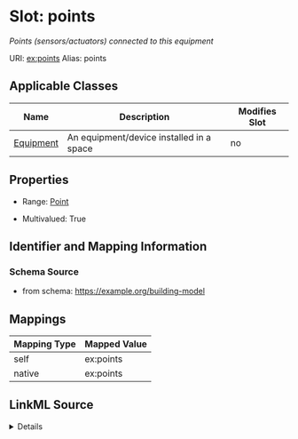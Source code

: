 

# Slot: points 


_Points (sensors/actuators) connected to this equipment_





URI: [ex:points](https://example.org/onto/points)
Alias: points

<!-- no inheritance hierarchy -->





## Applicable Classes

| Name | Description | Modifies Slot |
| --- | --- | --- |
| [Equipment](Equipment.md) | An equipment/device installed in a space |  no  |






## Properties

* Range: [Point](Point.md)

* Multivalued: True




## Identifier and Mapping Information






### Schema Source


* from schema: https://example.org/building-model




## Mappings

| Mapping Type | Mapped Value |
| ---  | ---  |
| self | ex:points |
| native | ex:points |




## LinkML Source

<details>
```yaml
name: points
description: Points (sensors/actuators) connected to this equipment
from_schema: https://example.org/building-model
rank: 1000
alias: points
domain_of:
- Equipment
range: Point
multivalued: true
inlined: true
inlined_as_list: true

```
</details>